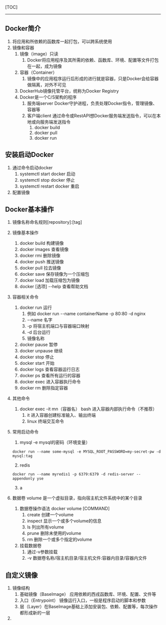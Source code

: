 [TOC]

------



## Docker简介

1. 将应用和所依赖的函数库一起打包，可以跨系统使用
2. 镜像和容器
    1. 镜像（image）只读
        1. Docker将应用程序及其所需的依赖、函数库、环境、配置等文件打包在一起，成为镜像
    2. 容器（Container）
        1. 镜像中的应用程序运行后形成的进行就是容器，只是Docker会给容器做隔离，对外不可见
    3. DockerHub镜像托管平台，统称为Docker Registry
    4. Docker是一个C/S架构的程序
        1. 服务端server Docker守护进程，负责处理Docker指令，管理镜像、容器等
        2. 客户端client 通过命令或RestAPI想Docker服务端发送指令，可以在本地或向服务端发送指令
            1. docker build
            2. docker pull
            3. docker run

## 安装启动Docker

1. 通过命令启动docker
   1. systemctl start docker 启动
   2. systemctl stop docker 停止
   3. systemctl restart docker 重启
2. 配置镜像

## Docker基本操作

1. 镜像名称命名规则[repository]:[tag]

2. 镜像基本操作

   1. docker build 构建镜像
   2. docker images 查看镜像
   3. docker rmi 删除镜像
   4. docker push 推送镜像
   5. docker pull 拉去镜像
   6. docker save 保存镜像为一个压缩包
   7. docker load 加载压缩包为镜像
   8. docker [选项] --help 查看帮助文档

3. 容器相关命令

   1. docker run 运行
      1. 例如 docker run --name containerName -p 80:80 -d nginx
      2. --name 名字
      3. -p 将宿主机端口与容器端口映射
      4. -d 后台运行
      5. 镜像名称
   2. docker pause 暂停
   3. docker unpause 继续
   4. docker stop 停止
   5. docker start 开始
   6. docker logs 查看容器运行日志
   7. docker ps 查看所有运行的容器
   8. docker exec 进入容器执行命令
   9. docker rm 删除指定容器

4. 其他命令

   1. docker exec -it mn（容器名） bash 进入容器内部执行命令（不推荐）
      1. it 进入容器创建标准输入、输出终端
      2. linux 终端交互命令

5. 常用启动命令

   1. mysql -e mysql的密码（环境变量）

   ```console
   docker run --name some-mysql -e MYSQL_ROOT_PASSWORD=my-secret-pw -d mysql:tag
   ```

   2. redis

   ```console
   docker run --name myredis1 -p 6379:6379 -d redis-server --appendonly yse
   ```
   3. a

6. 数据卷 volume 是一个虚拟目录，指向宿主机文件系统中的某个目录

   1. 数据卷操作语法 docker volume [COMMAND]
      1. create 创建一个volume
      2. inspect 显示一个或多个volume的信息
      3. ls 列出所有volume
      4. prune 删除未使用的volume
      5. rm 删除一个或多个指定的volume
   2. 挂载数据卷
      1. 通过-v参数挂载
      2. -v 数据卷名称/宿主机目录/宿主机文件:容器内目录/容器内文件

## 自定义镜像

1. 镜像结构
   1. 基础镜像（BaseImage） 应用依赖的西戎函数库、环境、配置、文件等
   2. 入口（Entrypoint） 镜像运行入口，一般是程序启动的脚本和参数
   3. 层（Layer）在BaseImage基础上添加安装包、依赖、配置等，每次操作都形成新的一层
2. 